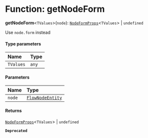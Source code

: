 # Function: getNodeForm

**getNodeForm**<`TValues`>(`node`): [`NodeFormProps`](/en/auto-docs/editor/interfaces/NodeFormProps.md)<`TValues`> | `undefined`

Use `node.form` instead

#### Type parameters

| Name | Type |
| :------ | :------ |
| `TValues` | `any` |

#### Parameters

| Name | Type |
| :------ | :------ |
| `node` | [`FlowNodeEntity`](/en/auto-docs/editor/classes/FlowNodeEntity-1.md) |

#### Returns

[`NodeFormProps`](/en/auto-docs/editor/interfaces/NodeFormProps.md)<`TValues`> | `undefined`

**`Deprecated`**
